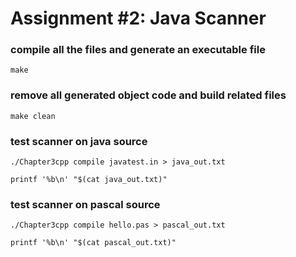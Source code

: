 # Assignment #2: Java Scanner

### compile all the files and generate an executable file
    make


### remove all generated object code and build related files

    make clean


### test scanner on java source

    ./Chapter3cpp compile javatest.in > java_out.txt

    printf '%b\n' "$(cat java_out.txt)"


### test scanner on pascal source
    
    ./Chapter3cpp compile hello.pas > pascal_out.txt
    
    printf '%b\n' "$(cat pascal_out.txt)"
